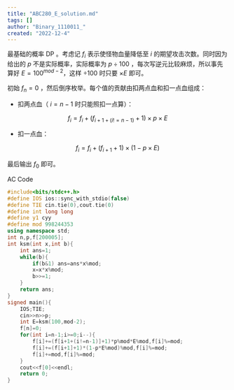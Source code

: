 ```yaml
---
title: "ABC280_E_solution.md"
tags: []
author: "Binary_1110011_"
created: "2022-12-4"
---
```


最基础的概率 $\text{DP}$ 。考虑记 $f_i$ 表示使怪物血量降低至 $i$ 的期望攻击次数。同时因为给出的 $p$ 不是实际概率，实际概率为 $p\div 100$ ，每次写逆元比较麻烦，所以事先算好 $E=100^{mod-2}$，这样 $\div 100$ 时只要 $\times E$ 即可。

初始 $f_n=0$ ，然后倒序枚举。每个值的贡献由扣两点血和扣一点血组成：

- 扣两点血（ $i=n-1$ 时只能照扣一点算）：

$$f_i=f_i+(f_{i+1+(i!=n-1)}+1)\times p\times E$$

- 扣一点血：

$$f_i=f_i+(f_{i+1}+1)\times(1-p\times E)$$

最后输出 $f_0$ 即可。

AC Code

```cpp
#include<bits/stdc++.h>
#define IOS ios::sync_with_stdio(false)
#define TIE cin.tie(0),cout.tie(0)
#define int long long
#define y1 cyy
#define mod 998244353
using namespace std;
int n,p,f[200005];
int ksm(int x,int b){
	int ans=1;
	while(b){
		if(b&1) ans=ans*x%mod;
		x=x*x%mod;
		b>>=1;
	}
	return ans;
}
signed main(){
	IOS;TIE;
	cin>>n>>p;
	int E=ksm(100,mod-2);
	f[n]=0;
	for(int i=n-1;i>=0;i--){
		f[i]+=(f[i+1+(i!=n-1)]+1)*p%mod*E%mod,f[i]%=mod;
		f[i]+=(f[i+1]+1)*(1-p*E%mod)%mod,f[i]%=mod;
		f[i]+=mod,f[i]%=mod;
	}
	cout<<f[0]<<endl;
	return 0;
}
```
